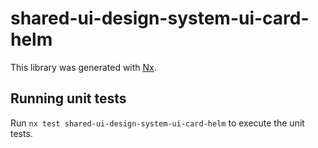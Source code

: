 # shared-ui-design-system-ui-card-helm

This library was generated with [Nx](https://nx.dev).


## Running unit tests

Run `nx test shared-ui-design-system-ui-card-helm` to execute the unit tests.

